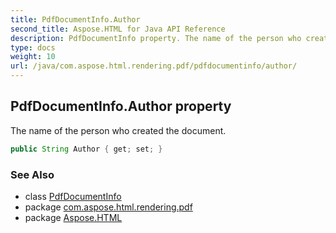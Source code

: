 ```yaml
---
title: PdfDocumentInfo.Author
second_title: Aspose.HTML for Java API Reference
description: PdfDocumentInfo property. The name of the person who created the document
type: docs
weight: 10
url: /java/com.aspose.html.rendering.pdf/pdfdocumentinfo/author/
---
```

## PdfDocumentInfo.Author property

The name of the person who created the document.

```java
public String Author { get; set; }
```

### See Also

* class [PdfDocumentInfo](../)
* package [com.aspose.html.rendering.pdf](../../pdfdocumentinfo/)
* package [Aspose.HTML](../../../)
